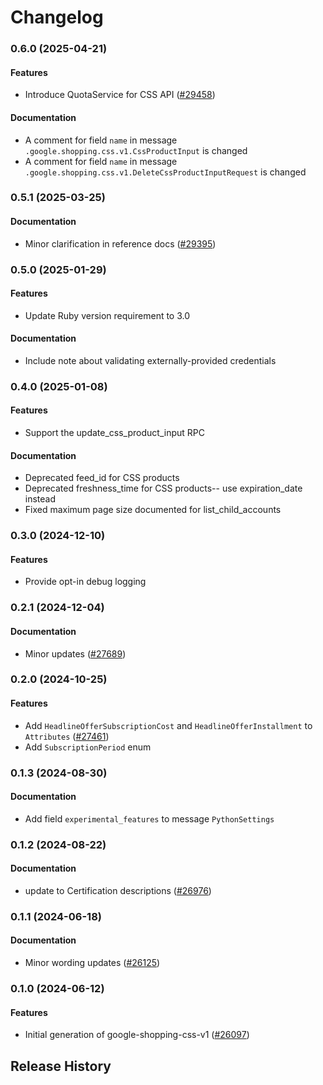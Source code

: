 # Changelog

### 0.6.0 (2025-04-21)

#### Features

* Introduce QuotaService for CSS API ([#29458](https://github.com/googleapis/google-cloud-ruby/issues/29458)) 
#### Documentation

* A comment for field `name` in message `.google.shopping.css.v1.CssProductInput` is changed 
* A comment for field `name` in message `.google.shopping.css.v1.DeleteCssProductInputRequest` is changed 

### 0.5.1 (2025-03-25)

#### Documentation

* Minor clarification in reference docs ([#29395](https://github.com/googleapis/google-cloud-ruby/issues/29395)) 

### 0.5.0 (2025-01-29)

#### Features

* Update Ruby version requirement to 3.0 
#### Documentation

* Include note about validating externally-provided credentials 

### 0.4.0 (2025-01-08)

#### Features

* Support the update_css_product_input RPC 
#### Documentation

* Deprecated feed_id for CSS products 
* Deprecated freshness_time for CSS products-- use expiration_date instead 
* Fixed maximum page size documented for list_child_accounts 

### 0.3.0 (2024-12-10)

#### Features

* Provide opt-in debug logging 

### 0.2.1 (2024-12-04)

#### Documentation

* Minor updates ([#27689](https://github.com/googleapis/google-cloud-ruby/issues/27689)) 

### 0.2.0 (2024-10-25)

#### Features

* Add `HeadlineOfferSubscriptionCost` and `HeadlineOfferInstallment` to `Attributes` ([#27461](https://github.com/googleapis/google-cloud-ruby/issues/27461)) 
* Add `SubscriptionPeriod` enum 

### 0.1.3 (2024-08-30)

#### Documentation

* Add field `experimental_features` to message `PythonSettings` 

### 0.1.2 (2024-08-22)

#### Documentation

* update to Certification descriptions ([#26976](https://github.com/googleapis/google-cloud-ruby/issues/26976)) 

### 0.1.1 (2024-06-18)

#### Documentation

* Minor wording updates ([#26125](https://github.com/googleapis/google-cloud-ruby/issues/26125)) 

### 0.1.0 (2024-06-12)

#### Features

* Initial generation of google-shopping-css-v1 ([#26097](https://github.com/googleapis/google-cloud-ruby/issues/26097)) 

## Release History

